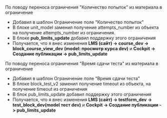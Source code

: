 По поводу переноса ограничения "Количество попыток" из материала в ограничение
- Добавил в шаблон Ограничение поле "Количество попыток"
- В блоке unit_model заменил получение attempts_number из объекта на получение attempts_number из ограничения.
- В блоке **pub_limits_update** добавил поддержку этого ограничения
- Получается, что я внес изменения **LMS (сайт) -> course_dev -> block_course_view_dev (model: просмотр курса dev)** и  **Cockpit -> Создание публикации -> pub_limits_update** 

По поводу переноса ограничения "Время сдачи теста" из материала в ограничение
- Добавил в шаблон Ограничение поле "Время сдачи теста"
- В блоке block_test_v2 заменил получение timeout из объекта, на получение timeout из ограничения
- В блок pub_limits_update добавил поддержку этого ограничения
-  Получается, что я внес изменения **LMS (сайт) -> testform_dev -> test_block_dev(model тест dev)** и  **Cockpit -> Создание публикации -> pub_limits_update** 
